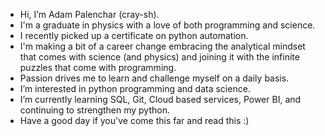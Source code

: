 - Hi, I’m Adam Palenchar (cray-sh).
- I'm a graduate in physics with a love of both programming and science.
- I recently picked up a certificate on python automation.
- I'm making a bit of a career change embracing the analytical mindset that comes with science (and physics) and joining it with the infinite puzzles that come with programming.
- Passion drives me to learn and challenge myself on a daily basis.
- I’m interested in python programming and data science.
- I’m currently learning SQL, Git, Cloud based services, Power BI, and continuing to strengthen my python.
- Have a good day if you've come this far and read this :)

<!---
cray-sh/cray-sh is a ✨ special ✨ repository because its `README.md` (this file) appears on your GitHub profile.
You can click the Preview link to take a look at your changes.
--->
